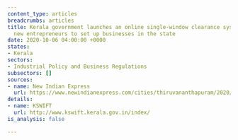 ```yaml
---
content_type: articles
breadcrumbs: articles
title: Kerala government launches an online single-window clearance system to support
  new entrepreneurs to set up businesses in the state
date: 2020-10-06 04:00:00 +0000
states:
- Kerala
sectors:
- Industrial Policy and Business Regulations
subsectors: []
sources:
- name: New Indian Express
  url: https://www.newindianexpress.com/cities/thiruvananthapuram/2020/sep/30/ease-of-doing-business-kerala-govt-launches-kswift-20-2203703.html
details:
- name: KSWIFT
  url: http://www.kswift.kerala.gov.in/index/
is_analysis: false

---
```

